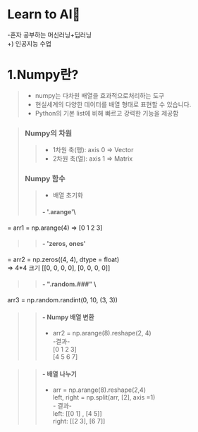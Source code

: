 # Learn to AI🚀
-혼자 공부하는 머신러닝+딥러닝\
+) 인공지능 수업 

# 1.Numpy란?
> - numpy는 다차원 배열을 효과적으로처리하는 도구
> - 현실세계의 다양한 데이터를 배열 형태로 표현할 수 있습니다.
> - Python의 기본 list에 비해 빠르고 강력한 기능을 제공함

>  ### Numpy의 차원
>> - 1차원 축(행): axis 0 => Vector
>> - 2차원 축(열): axis 1 => Matrix
> ### Numpy 함수
>> - 배열 초기화
>>  #### - '.arange'\
 = arr1 = np.arange(4) => [0 1 2 3]
>>  #### - 'zeros, ones'  
= arr2 = np.zeros((4, 4), dtype = float)\
 =>  4*4 크기 [[0, 0, 0, 0], [0, 0, 0, 0]]  
 >>  #### - ".random.###" \
 arr3 = np.random.randint(0, 10, (3, 3))

 >> #### - Numpy 배열 변환
 >>  - arr2 = np.arange(8).reshape(2, 4)\
 \-결과- \
[0 1 2 3]         
[4 5 6 7]

>> #### - 배열 나누기
>>  - arr = np.arange(8).reshape(2,4)  \
left, right = np.split(arr, [2], axis =1)   \
\- 결과-  \
left: [[0 1] \,
 [4 5]]  \
right:  [[2 3]\,
 [6 7]]
